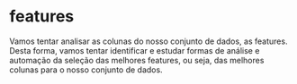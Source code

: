 # features
Vamos tentar analisar as colunas do nosso conjunto de dados, as features. Desta forma, vamos tentar identificar e estudar formas de análise e automação da seleção das melhores features, ou seja, das melhores colunas para o nosso conjunto de dados.
